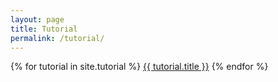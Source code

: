 ```yaml
---
layout: page
title: Tutorial
permalink: /tutorial/
---
```


{% for tutorial in site.tutorial %}
  <a href="{{ tutorial.url }}">{{ tutorial.title }}</a>
{% endfor %}